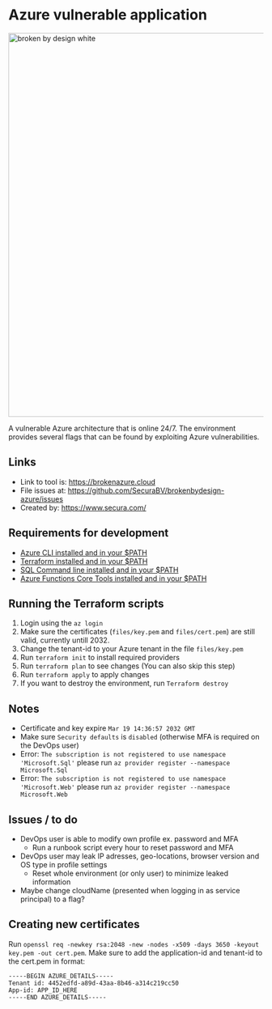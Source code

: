 # Azure vulnerable application
<img width="759" alt="broken by design white" src="https://user-images.githubusercontent.com/14212955/180998359-a17af967-84bc-4541-af75-06a1ea4e5927.png">

A vulnerable Azure architecture that is online 24/7.
The environment provides several flags that can be found by exploiting Azure vulnerabilities.

## Links
- Link to tool is: https://brokenazure.cloud
- File issues at: https://github.com/SecuraBV/brokenbydesign-azure/issues
- Created by: https://www.secura.com/

## Requirements for development
- [Azure CLI installed and in your $PATH](https://docs.microsoft.com/en-us/cli/azure/install-azure-cli)
- [Terraform installed and in your $PATH](https://www.terraform.io/downloads)
- [SQL Command line installed and in your $PATH](https://docs.microsoft.com/en-us/sql/linux/sql-server-linux-setup-tools?view=sql-server-ver16)
- [Azure Functions Core Tools installed and in your $PATH](https://docs.microsoft.com/en-us/azure/azure-functions/functions-run-local)

## Running the Terraform scripts
1. Login using the `az login`
2. Make sure the certificates (`files/key.pem` and `files/cert.pem`) are still valid, currently untill 2032.
3. Change the tenant-id to your Azure tenant in the file `files/key.pem`
4. Run `terraform init` to install required providers
5. Run `terraform plan` to see changes (You can also skip this step)
6. Run `terraform apply` to apply changes
7. If you want to destroy the environment, run `Terraform destroy`

## Notes
- Certificate and key expire `Mar 19 14:36:57 2032 GMT`
- Make sure `Security defaults` is `disabled` (otherwise MFA is required on the DevOps user)
- Error: `The subscription is not registered to use namespace 'Microsoft.Sql'` please run `az provider register --namespace Microsoft.Sql`
- Error: `The subscription is not registered to use namespace 'Microsoft.Web'` please run `az provider register --namespace Microsoft.Web`

## Issues / to do
- DevOps user is able to modify own profile ex. password and MFA
  - Run a runbook script every hour to reset password and MFA
- DevOps user may leak IP adresses, geo-locations, browser version and OS type in profile settings
  - Reset whole environment (or only user) to minimize leaked information
- Maybe change cloudName (presented when logging in as service principal) to a flag?

## Creating new certificates
Run `openssl req -newkey rsa:2048 -new -nodes -x509 -days 3650 -keyout key.pem -out cert.pem`. 
Make sure to add the application-id and tenant-id to the cert.pem in format:
```
-----BEGIN AZURE_DETAILS-----
Tenant id: 4452edfd-a89d-43aa-8b46-a314c219cc50
App-id: APP_ID_HERE
-----END AZURE_DETAILS-----
```

